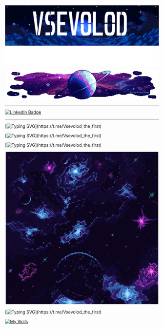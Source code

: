 [![Header](https://github.com/seva998/seva998/blob/main/HEADER.png)](https://vk.com/s.maklashov)

<div id="space" align="center">
  <img src="https://github.com/seva998/seva998/blob/main/kosmos.gif" width="500"/>
</div>

---
<div id="badges">
  <a href="https://t.me/Vsevolod_the_first">
    <img src="https://img.shields.io/badge/Telegram-blue?style=for-the-badge&logo=Telegram&logoColor=white" alt="LinkedIn Badge"/>
  </a>
</div>

---

[![Typing SVG](https://readme-typing-svg.demolab.com?font=Fira+Code&duration=1000&pause=4000&color=FFFFFF&width=600&lines=🖥️+Hello+everyone+my+name+is+Vsevolod+Maklashov.)](https://t.me/Vsevolod_the_first)

[![Typing SVG](https://readme-typing-svg.demolab.com?font=Fira+Code&duration=1000&pause=4000&color=FFFFFF&width=600&lines=🖥️+I+am+a+junior/preMiddle+Java/Python+Developer.)](https://t.me/Vsevolod_the_first)

[![Typing SVG](https://readme-typing-svg.demolab.com?font=Fira+Code&duration=1000&pause=4000&color=FFFFFF&width=600&lines=👾+I+like+Space.)](https://t.me/Vsevolod_the_first)

<div id="space" align="center">
  <img src="https://github.com/seva998/seva998/blob/main/gjz3w.gif" width="500"/>
</div>

[![Typing SVG](https://readme-typing-svg.demolab.com?font=Fira+Code&duration=1000&pause=4000&color=FFC0CB&width=600&lines=👾+My+skills+and+what+can+learnig.)](https://t.me/Vsevolod_the_first)

[![My Skills](https://skillicons.dev/icons?i=androidstudio,cpp,maven,github,git,java,mysql,postgres,qt,spring,stackoverflow,visualstudio,discord,python,django)](https://skillicons.dev)
